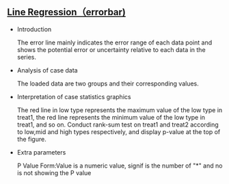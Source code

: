 ## [Line Regression（errorbar)](/basic/line-errorbar)

- Introduction

  The error line mainly indicates the error range of each data point and shows the potential error or uncertainty relative to each data in the series.

- Analysis of case data

  The loaded data are two groups and their corresponding values.

- Interpretation of case statistics graphics

  The red line in low type represents the maximum value of the low type in treat1, the red line represents the minimum value of the low type in treat1, and so on. Conduct rank-sum test on treat1 and treat2 according to low,mid and high types respectively, and display p-value at the top of the figure.

- Extra parameters

  P Value Form:Value is a numeric value, signif is the number of "\*" and no is not showing the P value

